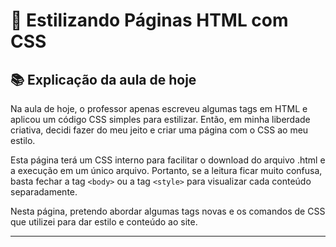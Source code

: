 # 🎨 Estilizando Páginas HTML com CSS

## 📚 Explicação da aula de hoje

Na aula de hoje, o professor apenas escreveu algumas tags em HTML e aplicou um código CSS simples para estilizar. Então, em minha liberdade criativa, decidi fazer do meu jeito e criar uma página com o CSS ao meu estilo.

Esta página terá um CSS interno para facilitar o download do arquivo .html e a execução em um único arquivo. Portanto, se a leitura ficar muito confusa, basta fechar a tag `<body>` ou a tag `<style>` para visualizar cada conteúdo separadamente.

Nesta página, pretendo abordar algumas tags novas e os comandos de CSS que utilizei para dar estilo e conteúdo ao site.

---
